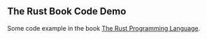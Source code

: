 ## The Rust Book Code Demo

Some code example in the book [The Rust Programming Language](https://doc.rust-lang.org/book/).